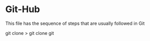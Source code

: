# Git-Hub

This file has the sequence of steps that are usually followed in Git

git clone  > git clone git